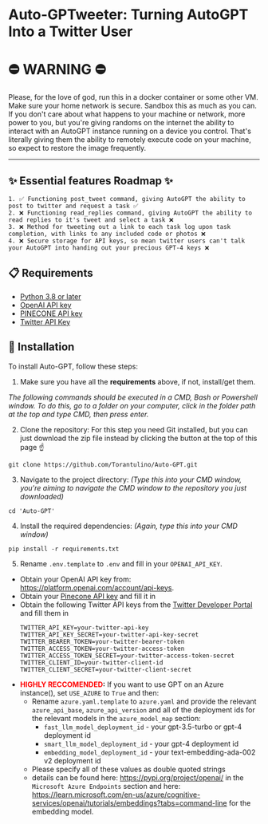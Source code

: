 # Auto-GPTweeter: Turning AutoGPT Into a Twitter User

# ⛔️ WARNING ⛔️
Please, for the love of god, run this in a docker container or some other VM. Make sure your home network is secure. Sandbox this as much as you can. If you don't care about what happens to your machine or network, more power to you, but you're giving randoms on the internet the ability to interact with an AutoGPT instance running on a device you control. That's literally giving them the ability to remotely execute code on your machine, so expect to restore the image frequently.

____

## ✨ Essential features Roadmap ✨

    1. ✅ Functioning post_tweet command, giving AutoGPT the ability to post to twitter and request a task ✅
    2. ❌ Functioning read_replies command, giving AutoGPT the ability to read replies to it's tweet and select a task ❌
    3. ❌ Method for tweeting out a link to each task log upon task completion, with links to any included code or photos ❌
    4. ❌ Secure storage for API keys, so mean twitter users can't talk your AutoGPT into handing out your precious GPT-4 keys ❌

## 📋 Requirements

- [Python 3.8 or later](https://www.tutorialspoint.com/how-to-install-python-in-windows)
- [OpenAI API key](https://platform.openai.com/account/api-keys)
- [PINECONE API key](https://www.pinecone.io/)
- [Twitter API Key](https://developer.twitter.com/en/apply-for-access)

## 💾 Installation

To install Auto-GPT, follow these steps:

1. Make sure you have all the **requirements** above, if not, install/get them.

_The following commands should be executed in a CMD, Bash or Powershell window. To do this, go to a folder on your computer, click in the folder path at the top and type CMD, then press enter._

2. Clone the repository:
   For this step you need Git installed, but you can just download the zip file instead by clicking the button at the top of this page ☝️

```
git clone https://github.com/Torantulino/Auto-GPT.git
```

3. Navigate to the project directory:
   _(Type this into your CMD window, you're aiming to navigate the CMD window to the repository you just downloaded)_

```
cd 'Auto-GPT'
```

4. Install the required dependencies:
   _(Again, type this into your CMD window)_

```
pip install -r requirements.txt
```

5. Rename `.env.template` to `.env` and fill in your `OPENAI_API_KEY`.

  - Obtain your OpenAI API key from: https://platform.openai.com/account/api-keys.
  - Obtain your [Pinecone API key](https://docs.pinecone.io/docs/quickstart) and fill it in
  - Obtain the following Twitter API keys from the [Twitter Developer Portal](https://developer.twitter.com/en/docs/developer-portal) and fill them in
    ```
    TWITTER_API_KEY=your-twitter-api-key
    TWITTER_API_KEY_SECRET=your-twitter-api-key-secret
    TWITTER_BEARER_TOKEN=your-twitter-bearer-token
    TWITTER_ACCESS_TOKEN=your-twitter-access-token
    TWITTER_ACCESS_TOKEN_SECRET=your-twitter-access-token-secret
    TWITTER_CLIENT_ID=your-twitter-client-id
    TWITTER_CLIENT_SECRET=your-twitter-client-secret
    ```
  - <span style="color:red">**HIGHLY RECCOMENDED**</span>**:** If you want to use GPT on an Azure instance(), set `USE_AZURE` to `True` and then:
    - Rename `azure.yaml.template` to `azure.yaml` and provide the relevant `azure_api_base`, `azure_api_version` and all of the deployment ids for the relevant models in the `azure_model_map` section:
      - `fast_llm_model_deployment_id` - your gpt-3.5-turbo or gpt-4 deployment id
      - `smart_llm_model_deployment_id` - your gpt-4 deployment id
      - `embedding_model_deployment_id` - your text-embedding-ada-002 v2 deployment id
    - Please specify all of these values as double quoted strings
    - details can be found here: https://pypi.org/project/openai/ in the `Microsoft Azure Endpoints` section and here: https://learn.microsoft.com/en-us/azure/cognitive-services/openai/tutorials/embeddings?tabs=command-line for the embedding model.



